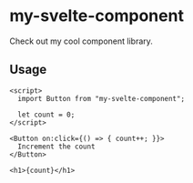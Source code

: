 # my-svelte-component

Check out my cool component library.

## Usage

```svelte
<script>
  import Button from "my-svelte-component";

  let count = 0;
</script>

<Button on:click={() => { count++; }}>
  Increment the count
</Button>

<h1>{count}</h1>
```
